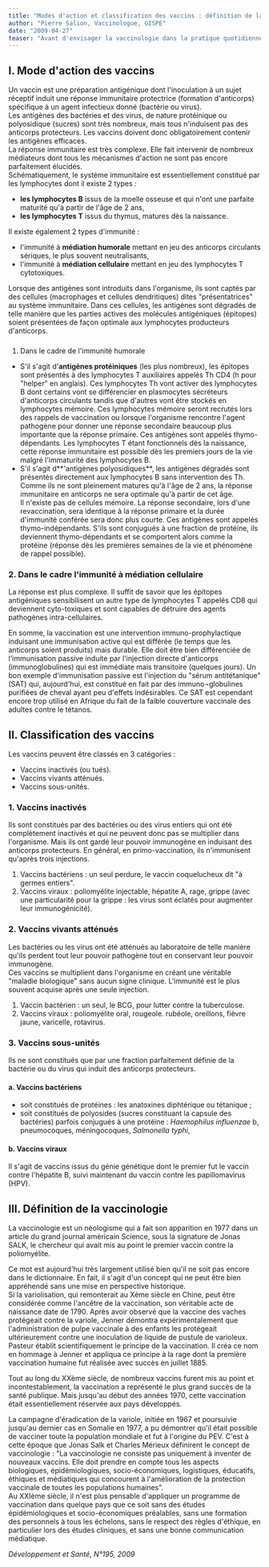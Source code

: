 ```yaml
---
title: "Modes d'action et classification des vaccins : définition de la vaccinologie"
author: "Pierre Salion, Vaccinologue, GISPE"
date: "2009-04-27"
teaser: "Avant d'envisager la vaccinologie dans la pratique quotidienne en Afrique, centrée essentiellement sur l'application du Programme Élargi de Vaccination (PEV), et de faire une revue des autres vaccins disponibles dans le monde en insistant sur ceux qui ont un intérêt pour les pays de la zone intertropicale, il convient de rappeler le plus simplement possible quel est le mode d'action des vaccins, comment ils sont classés, et de définir le mot \"vaccinologie\"."
---
```


## I. Mode d'action des vaccins

Un vaccin est une préparation antigénique dont l'inoculation à un sujet réceptif induit une réponse immunitaire protectrice (formation d'anticorps) spécifique à un agent infectieux donné (bactérie ou virus).  
Les antigènes des bactéries et des virus, de nature protéinique ou polyosidique (sucres) sont très nombreux, mais tous n'induisent pas des anticorps protecteurs. Les vaccins doivent donc obligatoirement contenir les antigènes efficaces.  
La réponse immunitaire est très complexe. Elle fait intervenir de nombreux médiateurs dont tous les mécanismes d'action ne sont pas encore parfaitement élucidés.  
Schématiquement, le système immunitaire est essentiellement constitué par les lymphocytes dont il existe 2 types :

*   **les lymphocytes B** issus de la moelle osseuse et qui n'ont une parfaite maturité qu'à partir de l'âge de 2 ans,
*   **les lymphocytes T** issus du thymus, matures dès la naissance.

Il existe également 2 types d'immunité :

*   l'immunité à **médiation humorale** mettant en jeu des anticorps circulants sériques, le plus souvent neutralisants,
*   l'immunité à **médiation cellulaire** mettant en jeu des lymphocytes T cytotoxiques.

Lorsque des antigènes sont introduits dans l'organisme, ils sont captés par des cellules (macrophages et cellules dendritiques) dites "présentatrices" au système immunitaire. Dans ces cellules, les antigènes sont dégradés de telle manière que les parties actives des molécules antigéniques (épitopes) soient présentées de façon optimale aux lymphocytes producteurs d'anticorps.

###   
1. Dans le cadre de l'immunité humorale

*   S'il s'agit d'**antigènes protéiniques** (les plus nombreux), les épitopes sont présentés à des lymphocytes T auxiliaires appelés Th CD4 (h pour "helper" en anglais). Ces lymphocytes Th vont activer des lymphocytes B dont certains vont se différencier en plasmocytes sécréteurs d'anticorps circulants tandis que d'autres vont être stockés en lymphocytes mémoire. Ces lymphocytes mémoire seront recrutés lors des rappels de vaccination ou lorsque l'organisme rencontre l'agent pathogène pour donner une réponse secondaire beaucoup plus importante que la réponse primaire. Ces antigènes sont appelés thymo-dépendants. Les lymphocytes T étant fonctionnels dès la naissance, cette réponse immunitaire est possible dès les premiers jours de la vie malgré l'immaturité des lymphocytes B.
*   S'il s'agit d**'antigènes polyosidiques**, les antigènes dégradés sont présentés directement aux lymphocytes B sans intervention des Th. Comme ils ne sont pleinement matures qu'à l'âge de 2 ans, la réponse immunitaire en anticorps ne sera optimale qu'à partir de cet âge.  
    Il n'existe pas de cellules mémoire. La réponse secondaire, lors d'une revaccination, sera identique à la réponse primaire et la durée d'immunité conférée sera donc plus courte. Ces antigènes sont appelés thymo-indépendants. S'ils sont conjugués à une fraction de protéine, ils deviennent thymo-dépendants et se comportent alors comme la protéine (réponse dès les premières semaines de la vie et phénomène de rappel possible).

### 2. Dans le cadre l'immunité à médiation cellulaire

La réponse est plus complexe. Il suffit de savoir que les épitopes antigéniques sensibilisent un autre type de lymphocytes T appelés CD8 qui deviennent cyto-toxiques et sont capables de détruire des agents pathogènes intra-cellulaires.

En somme, la vaccination est une intervention immuno-prophylactique induisant une immunisation active qui est différée (le temps que les anticorps soient produits) mais durable. Elle doit être bien différenciée de l'immunisation passive induite par l'injection directe d'anticorps (immunoglobulines) qui est immédiate mais transitoire (quelques jours). Un bon exemple d'immunisation passive est l'injection du "sérum antitétanique" (SAT) qui, aujourd'hui, est constitué en fait par des immuno¬globulines purifiées de cheval ayant peu d'effets indésirables. Ce SAT est cependant encore trop utilisé en Afrique du fait de la faible couverture vaccinale des adultes contre le tétanos.

## II. Classification des vaccins

Les vaccins peuvent être classés en 3 catégories :

*   Vaccins inactivés (ou tués).
*   Vaccins vivants atténués.
*   Vaccins sous-unités.

### 1. Vaccins inactivés

Ils sont constitués par des bactéries ou des virus entiers qui ont été complètement inactivés et qui ne peuvent donc pas se multiplier dans l'organisme. Mais ils ont gardé leur pouvoir immunogène en induisant des anticorps protecteurs. En général, en primo-vaccination, ils n'immunisent qu'après trois injections.

1.  Vaccins bactériens : un seul perdure, le vaccin coquelucheux dit "à germes entiers".
2.  Vaccins viraux : poliomyélite injectable, hépatite A, rage, grippe (avec une particularité pour la grippe : les virus sont éclatés pour augmenter leur immunogénicité).

### 2. Vaccins vivants atténués

Les bactéries ou les virus ont été atténués au laboratoire de telle manière qu'ils perdent tout leur pouvoir pathogène tout en conservant leur pouvoir immunogène.  
Ces vaccins se multiplient dans l'organisme en créant une véritable "maladie biologique" sans aucun signe clinique. L'immunité est le plus souvent acquise après une seule injection.

1.  Vaccin bactérien : un seul, le BCG, pour lutter contre la tuberculose.
2.  Vaccins viraux : poliomyélite oral, rougeole. rubéole, oreillons, fièvre jaune, varicelle, rotavirus.

### 3. Vaccins sous-unités

Ils ne sont constitués que par une fraction parfaitement définie de la bactérie ou du virus qui induit des anticorps protecteurs.

#### a. Vaccins bactériens

*   soit constitués de protéines : les anatoxines diphtérique ou tétanique ;
*   soit constitués de polyosides (sucres constituant la capsule des bactéries) parfois conjugués à une protéine : _Haemophilus influenzae_ b, pneumocoques, méningocoques, _Salmonella typhi_,

#### b. Vaccins viraux

Il s'agit de vaccins issus du génie génétique dont le premier fut le vaccin contre l'hépatite B, suivi maintenant du vaccin contre les papillomavirus (HPV).

## III. Définition de la vaccinologie

La vaccinologie est un néologisme qui a fait son apparition en 1977 dans un article du grand journal américain Science, sous la signature de Jonas SALK, le chercheur qui avait mis au point le premier vaccin contre la poliomyélite.

Ce mot est aujourd'hui très largement utilisé bien qu'il ne soit pas encore dans le dictionnaire. En fait, il s'agit d'un concept qui ne peut être bien appréhendé sans une mise en perspective historique.  
Si la variolisation, qui remonterait au Xème siècle en Chine, peut être considérée comme l'ancêtre de la vaccination, son véritable acte de naissance date de 1790. Après avoir observé que la vaccine des vaches protégeait contre la variole, Jenner démontra expérimentalement que l'administration de pulpe vaccinale à des enfants les protégeait ultérieurement contre une inoculation de liquide de pustule de varioleux. Pasteur établit scientifiquement le principe de la vaccination. Il créa ce nom en hommage à Jenner et appliqua ce principe à la rage dont la première vaccination humaine fut réalisée avec succès en juillet 1885.

Tout au long du XXème siècle, de nombreux vaccins furent mis au point et incontestablement, la vaccination a représenté le plus grand succès de la santé publique. Mais jusqu'au début des années 1970, cette vaccination était essentiellement réservée aux pays développés.

La campagne d'éradication de la variole, initiée en 1967 et poursuivie jusqu'au dernier cas en Somalie en 1977, a pu démontrer qu'il était possible de vacciner toute la population mondiale et fut à l'origine du PEV. C'est à cette époque que Jonas Salk et Charles Mérieux définirent le concept de vaccinologie : "La vaccinologie ne consiste pas uniquement à inventer de nouveaux vaccins. Elle doit prendre en compte tous les aspects biologiques, épidémiologiques, socio-économiques, logistiques, éducatifs, éthiques et médiatiques qui concourent à l'amélioration de la protection vaccinale de toutes les populations humaines".  
Au XXIème siècle, il n'est plus pensable d'appliquer un programme de vaccination dans quelque pays que ce soit sans des études épidémiologiques et socio-économiques préalables, sans une formation des personnels à tous les échelons, sans le respect des règles d'éthique, en particulier lors des études cliniques, et sans une bonne communication médiatique.

_Développement et Santé, N°195, 2009_